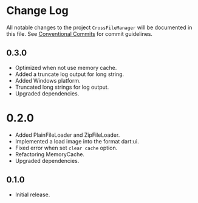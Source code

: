 # Change Log

All notable changes to the project `CrossFileManager` will be documented in this file.
See [Conventional Commits](https://conventionalcommits.org) for commit guidelines.

## 0.3.0

- Optimized when not use memory cache.
- Added a truncate log output for long string.
- Added Windows platform.
- Truncated long strings for log output.
- Upgraded dependencies.

# 0.2.0

- Added PlainFileLoader and ZipFileLoader.
- Implemented a load image into the format dart:ui.
- Fixed error when set `clear cache` option.
- Refactoring MemoryCache.
- Upgraded dependencies.

## 0.1.0

- Initial release.
